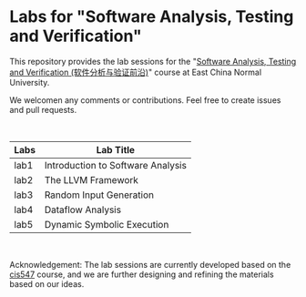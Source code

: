 # Labs for "Software Analysis, Testing and Verification"

This repository provides the lab sessions for the "[Software Analysis, Testing and Verification (软件分析与验证前沿)](https://tingsu.github.io/files/courses/pa2023.html)" course at East China Normal University.

We welcomen any comments or contributions. Feel free to create issues and pull requests.

<br>

| Labs | Lab Title                         |
|------------|-----------------------------------|
| lab1       | Introduction to Software Analysis |
| lab2       | The LLVM Framework                |
| lab3       | Random Input Generation           |
| lab4       | Dataflow Analysis                 |
| lab5       | Dynamic Symbolic Execution        |

<br>

Acknowledgement: The lab sessions are currently developed based on the [cis547](https://software-analysis-class.org) course, and we are further designing and refining the materials based on our ideas.
